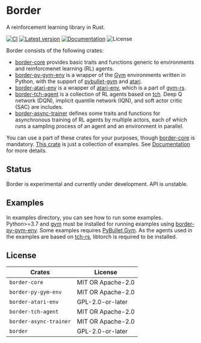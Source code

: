 # Border

A reinforcement learning library in Rust.

[![CI](https://github.com/taku-y/border/actions/workflows/ci.yml/badge.svg)](https://github.com/taku-y/border/actions/workflows/ci.yml)
[![Latest version](https://img.shields.io/crates/v/border.svg)](https://crates.io/crates/border)
[![Documentation](https://docs.rs/border/badge.svg)](https://docs.rs/border)
![License](https://img.shields.io/crates/l/border.svg)

Border consists of the following crates:

* [border-core](https://crates.io/crates/border-core) provides basic traits and functions generic to environments and reinforcmenet learning (RL) agents.
* [border-py-gym-env](https://crates.io/crates/border-py-gym-env) is a wrapper of the [Gym](https://gym.openai.com) environments written in Python, with the support of [pybullet-gym](https://github.com/benelot/pybullet-gym) and [atari](https://github.com/mgbellemare/Arcade-Learning-Environment).
* [border-atari-env](https://crates.io/crates/border-atari-env) is a wrapper of [atari-env](https://crates.io/crates/atari-env), which is a part of [gym-rs](https://crates.io/crates/gym-rs).
* [border-tch-agent](https://crates.io/crates/border-tch-agent) is a collection of RL agents based on [tch](https://crates.io/crates/tch). Deep Q network (DQN), implicit quantile network (IQN), and soft actor critic (SAC) are includes.
* [border-async-trainer](https://crates.io/crates/border-async-trainer) defines some traits and functions for asynchronous training of RL agents by multiple actors, each of which runs a sampling process of an agent and an environment in parallel.

You can use a part of these crates for your purposes, though [border-core](https://crates.io/crates/border-core) is mandatory. [This crate](https://crates.io/crates/border) is just a collection of examples. See [Documentation](https://docs.rs/border) for more details.

## Status

Border is experimental and currently under development. API is unstable.

## Examples

In examples directory, you can see how to run some examples. Python>=3.7 and [gym](https://gym.openai.com) must be installed for running examples using [border-py-gym-env](https://crates.io/crates/border-py-gym-env). Some examples requires [PyBullet Gym](https://github.com/benelot/pybullet-gym). As the agents used in the examples are based on [tch-rs](https://github.com/LaurentMazare/tch-rs), libtorch is required to be installed.

## License

Crates                | License
----------------------|------------------
`border-core`         | MIT OR Apache-2.0
`border-py-gym-env`   | MIT OR Apache-2.0
`border-atari-env`    | GPL-2.0-or-later
`border-tch-agent`    | MIT OR Apache-2.0
`border-async-trainer`| MIT OR Apache-2.0
`border`              | GPL-2.0-or-later
